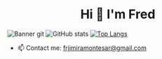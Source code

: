 <h1 align = "center">Hi 👋 I'm Fred</h1>

![Banner git](https://user-images.githubusercontent.com/91930704/146665177-72d0e1e4-7148-4a10-9b03-11097a4ce9c1.gif)
![GitHub stats](https://github-readme-stats.vercel.app/api?username=sh4rkd&show_icons=true&theme=synthwave)                 [![Top Langs](https://github-readme-stats.vercel.app/api/top-langs/?username=sh4rkd)](https://github.com/anuraghazra/github-readme-stats) 
- 📫 Contact me: frjimiramontesar@gmail.com 



<!--
**sh4rkd/sh4rkd** is a ✨ _special_ ✨ repository because its `README.md` (this file) appears on your GitHub profile.

Here are some ideas to get you started:

- 🔭 I’m currently working on ...
- 🌱 I’m currently learning ...
- 👯 I’m looking to collaborate on ...
- 🤔 I’m looking for help with ...
- 💬 Ask me about ...
- 📫 How to reach me: ...
- 😄 Pronouns: ...
- ⚡ Fun fact: ...
-->
